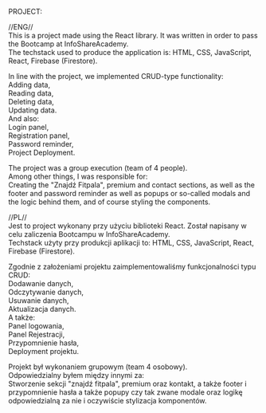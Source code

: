 PROJECT:

//ENG// <br>
This is a project made using the React library. It was written in order to pass the Bootcamp at InfoShareAcademy. <br>
The techstack used to produce the application is: HTML, CSS, JavaScript, React, Firebase (Firestore). <br>

In line with the project, we implemented CRUD-type functionality: <br>
Adding data, <br>
Reading data, <br>
Deleting data, <br>
Updating data. <br>
And also: <br>
Login panel, <br>
Registration panel, <br>
Password reminder, <br>
Project Deployment. <br>

The project was a group execution (team of 4 people). <br>
Among other things, I was responsible for: <br>
Creating the "Znajdź Fitpala", premium and contact sections, as well as the footer and password reminder as well as popups or so-called modals and the logic behind them, and of course styling the components.

//PL// <br>
Jest to project wykonany przy użyciu biblioteki React. Został napisany w celu zaliczenia Bootcampu w InfoShareAcademy. <br>
Techstack użyty przy produkcji aplikacji to: HTML, CSS, JavaScript, React, Firebase (Firestore). <br>

Zgodnie z założeniami projektu zaimplementowaliśmy funkcjonalności typu CRUD: <br>
Dodawanie danych, <br>
Odczytywanie danych, <br>
Usuwanie danych, <br>
Aktualizacja danych. <br>
A także: <br>
Panel logowania, <br>
Panel Rejestracji, <br>
Przypomnienie hasła, <br>
Deployment projektu. <br>

Projekt był wykonaniem grupowym (team 4 osobowy). <br>
Odpowiedzialny byłem między innymi za: <br>
Stworzenie sekcji "znajdź fitpala", premium oraz kontakt, a także footer i przypomnienie hasła a także popupy czy tak zwane modale oraz logikę odpowiedzialną za nie i oczywiście stylizacja komponentów.

